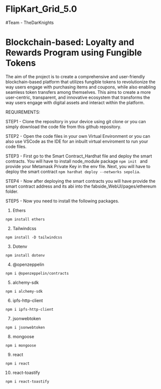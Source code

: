# FlipKart_Grid_5.0
#Team - TheDarKnights

# Blockchain-based: Loyalty and Rewards Program using Fungible Tokens
The aim of the project is to create a comprehensive and user-friendly blockchain-based platform that utilizes fungible tokens to revolutionize the way users engage with purchasing items and coupons, while also enabling seamless token transfers among themselves. This aims to create a more user-centric, transparent, and innovative ecosystem that transforms the way users engage with digital assets and interact within the platform.

REQUIREMENTS:

STEP1 - Clone the repository in your device using git clone or you can simply download the code file from this github repository.

STEP2 - Open the code files in your own Virtual Environment or you can also use VSCode as the IDE for an inbuilt virtual enviroment to run your code files.

STEP3 - First go to the Smart Contract_Hardhat file and deploy the smart contracts. You will have to install node_module package ```npm init ``` and provide your Metamask Private Key in the env file. Next, you will have to deploy the smart contract ``` npm hardhat deploy --networks sepolia ```.

STEP4 - Now after deploying the smart contracts you will have provide the smart contract address and its abi into the fabside_WebUI/pages/ethereum folder.

STEP5 - Now you need to install the following packages.

1. Ethers
```
npm install ethers
```
2. Tailwindcss
```
npm install -D tailwindcss
```
3. Dotenv
```
npm install dotenv
```
4. @openzeppelin
```
npm i @openzeppelin/contracts
```
5. alchemy-sdk
```
npm i alchemy-sdk
```
6. ipfs-http-client
```
npm i ipfs-http-client
```
7. jsonwebtoken
```
npm i jsonwebtoken
```
8. mongoose
```
npm i mongoose
```
9. react
```
npm i react
```
10. react-toastify
```
npm i react-toastify
```
